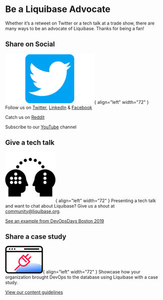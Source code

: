 # Be a Liquibase Advocate
Whether it’s a retweet on Twitter or a tech talk at a trade show, there are many ways to be an advocate of Liquibase. Thanks for being a fan!

## Share on Social
![Image title](images/social-logo.png){ align="left" width="72" }
Follow us on [Twitter](https://twitter.com/liquibase), [LinkedIn](https://www.linkedin.com/company/liquibase) & [Facebook](https://www.facebook.com/Liquibase)

Catch us on [Reddit](https://www.reddit.com/user/liquibase)

Subscribe to our [YouTube](https://www.youtube.com/channel/UC5qMsRjObu685rTBq0PJX8w/videos) channel

## Give a tech talk
![Image title](images/tech-talk.png){ align="left" width="72" }
Presenting a tech talk and want to chat about Liquibase? Give us a shout at community@liquibase.org.

[See an example from DevOpsDays Boston 2019](https://www.youtube.com/watch?v=6lePgmJ4x7c)

## Share a case study
![Image title](images/case-study.svg){ align="left" width="72" }
Showcase how your organization brought DevOps to the database using Liquibase with a case study.

[View our content guidelines](https://www.liquibase.org/community/share-liquibase-expertise)

